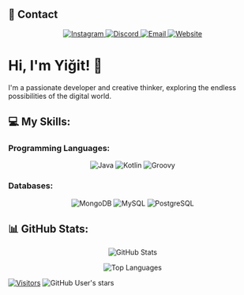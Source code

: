 
## 📱 Contact

<div align="center">
  <a href="https://instagram.com/yigitstack?igshid=OGQ5ZDc2ODk2ZA==" target="_blank">
    <img src="https://img.shields.io/badge/-Instagram-E4405F?style=flat-square&logo=instagram&logoColor=white" alt="Instagram" />
  </a>
  <a href="https://discord.com/users/ozaii1337" target="_blank">
    <img src="https://img.shields.io/badge/-Discord-5865F2?style=flat-square&logo=discord&logoColor=white" alt="Discord" />
  </a>
  <a href="mailto:ozaiiofficial@gmail.com" target="_blank">
    <img src="https://img.shields.io/badge/-Email-D14836?style=flat-square&logo=gmail&logoColor=white" alt="Email" />
  </a>
  <a href="https://www.ozaiitech.com.tr/" target="_blank">
    <img src="https://img.shields.io/badge/-Website-34DB88?style=flat-square&logo=google-chrome&logoColor=white" alt="Website" />
  </a>
</div>

# Hi, I'm Yiğit! 👋

I'm a passionate developer and creative thinker, exploring the endless possibilities of the digital world.

## 💻 My Skills:

### Programming Languages:

<p align="center">
  <img src="https://img.shields.io/badge/-Java-007396?style=flat-square&logo=java" alt="Java" />
  <img src="https://img.shields.io/badge/-Kotlin-0095D5?style=flat-square&logo=kotlin&logoColor=white" alt="Kotlin" />
  <img src="https://img.shields.io/badge/-Groovy-4298B8?style=flat-square&logo=apache-groovy&logoColor=white" alt="Groovy" />
</p>

### Databases:

<p align="center">
  <img src="https://img.shields.io/badge/-MongoDB-47A248?style=flat-square&logo=mongodb&logoColor=white" alt="MongoDB" />
  <img src="https://img.shields.io/badge/-MySQL-4479A1?style=flat-square&logo=mysql&logoColor=white" alt="MySQL" />
  <img src="https://img.shields.io/badge/-PostgreSQL-336791?style=flat-square&logo=postgresql&logoColor=white" alt="PostgreSQL" />
</p>


## 📊 GitHub Stats:

<p align="center">
  <img src="https://github-readme-stats.vercel.app/api?username=ozaiithejava&show_icons=true&count_private=true&theme=nord" alt="GitHub Stats" />
</p>

<p align="center">
  <img src="https://github-readme-stats.vercel.app/api/top-langs/?username=ozaiithejava&layout=compact&theme=nord" alt="Top Languages" />
</p>

[![Visitors](https://api.visitorbadge.io/api/visitors?path=ozaiithejava&label=VISITORS&labelColor=%23ba68c8&countColor=%23263759&style=flat-square&labelStyle=none)](https://visitorbadge.io/status?path=ozaiithejava)
![GitHub User's stars](https://img.shields.io/github/stars/ozaiithejava?style=flat-square&logo=github&logoColor=white&label=My%20Star'S&labelColor=black&color=purple)
